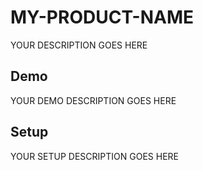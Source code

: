 # MY-PRODUCT-NAME

YOUR DESCRIPTION GOES HERE

## Demo

YOUR DEMO DESCRIPTION GOES HERE

## Setup

YOUR SETUP DESCRIPTION GOES HERE

